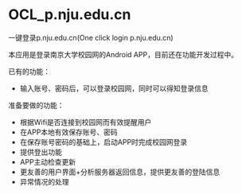 # OCL_p.nju.edu.cn

一键登录p.nju.edu.cn(One click login p.nju.edu.cn)

本应用是登录南京大学校园网的Android APP，目前还在功能开发过程中。

已有的功能：

* 输入账号、密码后，可以登录校园网，同时可以得知登录信息

准备要做的功能：

* 根据Wifi是否连接到校园网而有效提醒用户
* 在APP本地有效保存账号、密码
* 在保存账号密码的基础上，启动APP时完成校园网登录
* 提供登出功能
* APP主动检查更新
* 更友善的用户界面+分析服务器返回信息，提供更友善的登陆信息
* 异常情况的处理